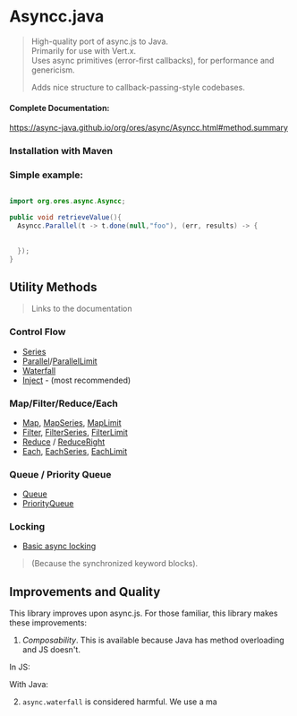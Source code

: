 
# Asyncc.java

>
>  High-quality port of async.js to Java. </br>
>  Primarily for use with Vert.x. </br>
>  Uses async primitives (error-first callbacks), for performance and genericism. </br>
>
>  Adds nice structure to callback-passing-style codebases. 
>

#### Complete Documentation:
https://async-java.github.io/org/ores/async/Asyncc.html#method.summary


### Installation with Maven



### Simple example:

```java

import org.ores.async.Asyncc;

public void retrieveValue(){
  Asyncc.Parallel(t -> t.done(null,"foo"), (err, results) -> {
    
    
  });  
}


```



## Utility Methods
> Links to the documentation

### Control Flow

* <a href="https://async-java.github.io/org/ores/async/Asyncc.html#Concat(int,java.util.List,org.ores.async.Asyncc.Mapper,org.ores.async.Asyncc.IAsyncCallback)" target="_blank">Series</a>
* [Parallel](https://www.google.com)/[ParallelLimit](https://www.google.com) 
* <a href="https://async-java.github.io/org/ores/async/Asyncc.html#Waterfall(java.util.List,org.ores.async.Asyncc.IAsyncCallback)" target="_blank">Waterfall</a>
* [Inject](https://www.google.com) - (most recommended)

### Map/Filter/Reduce/Each

* [Map](https://www.google.com "(target|_blank)"), [MapSeries](https://www.google.com), [MapLimit](https://www.google.com)
* [Filter](https://www.google.com), [FilterSeries](https://www.google.com), [FilterLimit](https://www.google.com)
* [Reduce](https://www.google.com) / [ReduceRight](https://www.google.com)
* [Each](https://www.google.com), [EachSeries](https://www.google.com), [EachLimit](https://www.google.com)


### Queue / Priority Queue

* [Queue](https://www.google.com)
* [PriorityQueue](https://www.google.com)


### Locking

* [Basic async locking](https://www.google.com)
> (Because the synchronized keyword blocks).



## Improvements and Quality

This library improves upon async.js. For those familiar, this library makes these improvements:


1. <i>Composability</i>. This is available because Java has method overloading and JS doesn't.

In JS:


With Java:




2. `async.waterfall` is considered harmful. We use a ma
